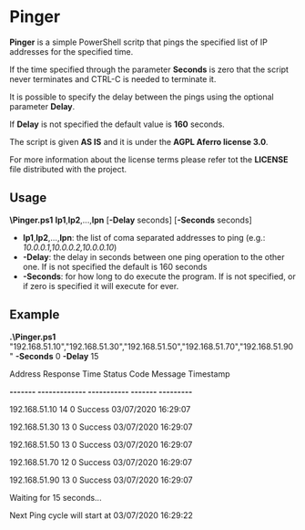 # Pinger
**Pinger** is a simple PowerShell scritp that pings the specified list of IP addresses for the specified time.

If the time specified through the parameter **Seconds** is zero that the script never terminates and CTRL-C is needed to terminate it.

It is possible to specify the delay between the pings using the optional parameter **Delay**. 

If **Delay** is not specified the default value is **160** seconds.

The script is given **AS IS** and it is under the **AGPL Aferro license 3.0**.

For more information about the license terms please refer tot the **LICENSE** file distributed with the project.
## Usage

**\Pinger.ps1** **Ip1**,**Ip2**,...,**Ipn** [**-Delay** seconds] [**-Seconds** seconds]
- **Ip1**,**Ip2**,...,**Ipn**: the list of coma separated addresses to ping (e.g.: *10.0.0.1,10.0.0.2,10.0.0.10*)
- **-Delay**: the delay in seconds between one ping operation to the other one. If is not specified the default is 160 seconds
- **-Seconds**: for how long to do execute the program. If is not specified, or if zero is specified it will execute for ever.

## Example

**.\Pinger.ps1** "192.168.51.10","192.168.51.30","192.168.51.50","192.168.51.70","192.168.51.90" **-Seconds** 0 **-Delay** 15

Address       Response Time Status Code Message Timestamp

**\-\-\-\-\-\-\-       \-\-\-\-\-\-\-\-\-\-\-\-\- \-\-\-\-\-\-\-\-\-\-\- \-\-\-\-\-\-\- \-\-\-\-\-\-\-\-\-**

192.168.51.10            14           0 Success 03/07/2020 16:29:07

192.168.51.30            13           0 Success 03/07/2020 16:29:07

192.168.51.50            13           0 Success 03/07/2020 16:29:07

192.168.51.70            12           0 Success 03/07/2020 16:29:07

192.168.51.90            13           0 Success 03/07/2020 16:29:07


Waiting for 15 seconds...

Next Ping cycle will start at  03/07/2020 16:29:22
